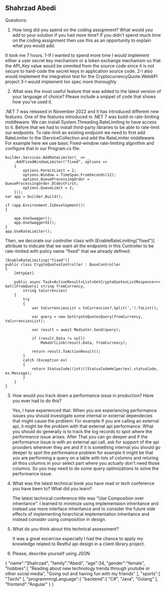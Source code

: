 Shahrzad Abedi
----------------
Questions:

1. How long did you spend on the coding assignment? What would you add to your solution if you had
more time? If you didn't spend much time on the coding assignment then use this as an opportunity to
explain what you would add.

It took me 7 hours.
	1-If I wanted to spend more time I would implement either a user secret key mechanism or a token exchange mechanism so that the API_Key value 
	would be ommited from the source code since it is not secure to hard-code the secret keys in application source code. 
	2-I also would implement the integration test for the CryptocurrencyQuote.WebAPI project 
	3-I would implement Ion spec more thoroughly

2. What was the most useful feature that was added to the latest version of your language of choice?
Please include a snippet of code that shows how you've used it.

.NET 7 was released in November 2022 and it has introduced different new features. One of the features introduced in .NET 7 was build-in rate-limiting middleware. We can install System.Threading.RateLimiting to have access to it.
Before that we had to install third-party libraries to be able to rate-limit our endpoints. To rate-limit an existing endpoint we need to first add RateLimiter to the IServiceCollection and add the RateLimiter middleware. For example here we use basic Fixed-window rate-limiting algorithm and configure that in our Program.cs file:
	
 	builder.Services.AddRateLimiter(_ => _
	    .AddFixedWindowLimiter("fixed", options =>
	    {
	        options.PermitLimit = 2;
	        options.Window = TimeSpan.FromSeconds(12);
	        options.QueueProcessingOrder = QueueProcessingOrder.OldestFirst;
	        options.QueueLimit = 2;
	    }));
	var app = builder.Build();
	
	if (app.Environment.IsDevelopment())
	{
	
	    app.UseSwagger();
	    app.UseSwaggerUI();
	}
	app.UseRateLimiter();
Then, we decorate our controller class with [EnableRateLimiting("fixed")] attribute to indicate that we want all the endpoints in this Controller to be 	rate-limited with policy name "fixed" that we already defined:

	[EnableRateLimiting("fixed")]
	public class CryptoQuotesController : BaseController
	{
	    [HttpGet]
	
	    public async Task<ActionResult<List<GetCryptoQuotesListResponse>>> Get([FromQuery] string fromCurrency,
	        string toCurrencies)
	    {
	        try
	        {
	            var toCurrenciesList = toCurrencies?.Split(',').ToList();
	
	            var query = new GetCryotoQuotesQuery(fromCurrency, toCurrenciesList);
	
	            var result = await Mediator.Send(query);
	
	            if (result.Data != null)
	                MakeUrlLink(result.Data, fromCurrency);
	
	            return result.ToActionResult();
	        }
	        catch (Exception ex)
	        {
	            return StatusCode((int)((StatusCodeHelper)ex).statusCode, ex.Message);                 
	        }            
	    } 
	}
3. How would you track down a performance issue in production? Have you ever had to do this?
	
	Yes, I have experienced that. When you are experiencing performance issues you should investigate some internal or external dependecies 
	that might cause the problem:
	For example if you are calling an external api, it might be the problem with that external api performance. 
	What you should do generally is to track the log records to spot where the performance issue arises. After That you can go deeper and if 
	the performance issue is with an external api call, ask for support of the api providers wherever they are and if it is something internal
	you should go deeper to spot the performance problem for example it might be that you are performing a query on a table with lots of
	columns and returing all thos columns in your select part where you actually don't need those columns.
	So you may need to do some query optimizations to solve the performance issue.

4. What was the latest technical book you have read or tech conference you have been to? What did you
learn?

	The latest technical conference title was "Use Composition over inheritance". 
	I learned to minimize using implementaion inheritance and instead use more interface inheritance and
	to consider the future side effects of implementing hirarchical implementation inheritance and instead consider using 
	composition in design.

5. What do you think about this technical assessment?

	It was a great excercise especially I had the chance to apply my knowledge related to Restful api design in 
	a client library project.

6. Please, describe yourself using JSON

{
   "name":"Shahrzad",
   "family":"Abedi",
   "age":34,
   "gender":"female",
   "hobbies":[
      "Reading about new technology trends through youtube or other social media",
      "Going out and having fun with my friends"
   ],
   "sports":[
      "Taichi"
   ],
   "programmingLanguage":{
      "backend":[
         "C#",
         "Java",
         "Golang"
      ],
      "frontend":"Angular"
   }
}

